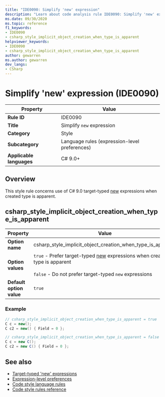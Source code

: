 ```yaml
---
title: "IDE0090: Simplify 'new' expression"
description: "Learn about code analysis rule IDE0090: Simplify 'new' expression"
ms.date: 09/30/2020
ms.topic: reference
f1_keywords:
- IDE0090
- csharp_style_implicit_object_creation_when_type_is_apparent
helpviewer_keywords:
- IDE0090
- csharp_style_implicit_object_creation_when_type_is_apparent
author: gewarren
ms.author: gewarren
dev_langs:
- CSharp
---
```

# Simplify 'new' expression (IDE0090)

|Property|Value|
|-|-|
| **Rule ID** | IDE0090 |
| **Title** | Simplify `new` expression |
| **Category** | Style |
| **Subcategory** | Language rules (expression-level preferences) |
| **Applicable languages** | C# 9.0+ |

## Overview

This style rule concerns use of C# 9.0 target-typed [new](/dotnet/csharp/language-reference/proposals/csharp-9.0/target-typed-new) expressions when created type is apparent.

## csharp_style_implicit_object_creation_when_type_is_apparent

|Property|Value|
|-|-|
| **Option name** | csharp_style_implicit_object_creation_when_type_is_apparent
| **Option values** | `true` - Prefer target-typed [new](/dotnet/csharp/language-reference/proposals/csharp-9.0/target-typed-new) expressions when created type is apparent<br /><br /> `false` - Do not prefer target-typed `new` expressions |
| **Default option value** | `true` |

### Example

```csharp
// csharp_style_implicit_object_creation_when_type_is_apparent = true
C c = new();
C c2 = new() { Field = 0 };

// csharp_style_implicit_object_creation_when_type_is_apparent = false
C c = new C();
C c2 = new C() { Field = 0 };
```

## See also

- [Target-typed 'new' expressions](/dotnet/csharp/language-reference/proposals/csharp-9.0/target-typed-new)
- [Expression-level preferences](expression-level-preferences.md)
- [Code style language rules](language-rules.md)
- [Code style rules reference](index.md)
